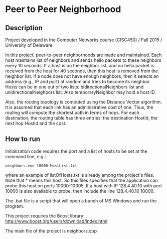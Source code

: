 # Peer to Peer Neighborhood

## Description

Project developed in the Computer Networks course (CISC450) / Fall 2015 / University of Delaware

In this project, peer-to-peer neighborhoods are made and maintained. Each host maintains list of neighbors and sends hello packets to these neighbors every 10 seconds. If a host is on the neighbor list, and no hello packet is received from the host for 40 seconds, then this host is removed from the neighbor list. If a node does not have enough neighbors, then it selects an address (e.g., IP and port) at random and tries to become its neighbor. Hosts can be in one out of two lists: bidirectionalNeighbors list and unidirectionalNeighbors list. Also temporaryNeighbor may hold a host ID.

Also, the routing topology is computed using the Distance Vector algorithm. It is assumed that each link has an administrative cost of one. Thus, the routing will compute the shortest path in terms of hops. For each destination, the routing table has three entries: the destination HostId, the next hop HostId and the cost.

## How to run

Initialization code requires the port and a list of hosts to be set at the command line, e.g.:

```neighbors.exe 10000 HostList.txt```

where an example of listOfHosts.txt is already among the project's files. Note that * means this host. So this files specifies that the application can probe this host on ports 10000-10005. If a host with IP 128.4.40.10 with port 10000 is also available to probe, then include the line 128.4.40.10 10000.

The .bat file is a script that will open a bunch of MS Windows and run the program.

This project requires the Boost library: http://www.boost.org/users/download/index.html

The main file of the project is neighbors.cpp
